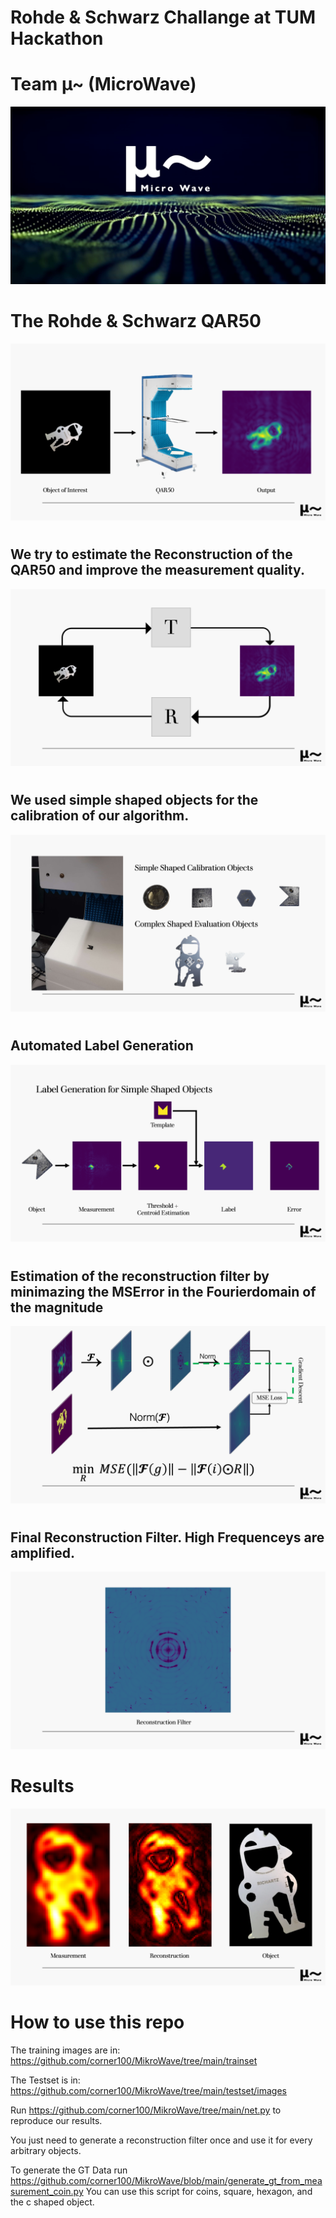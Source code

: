 # Rohde & Schwarz Challange at TUM Hackathon
# Team µ~ (MicroWave)
![MikroWave](https://github.com/corner100/MikroWave/blob/main/images/Slide1.png)

# The Rohde & Schwarz QAR50
![MikroWave](https://github.com/corner100/MikroWave/blob/main/images/Slide2.png)

#
## We try to estimate the Reconstruction of the QAR50 and improve the measurement quality.
![MikroWave](https://github.com/corner100/MikroWave/blob/main/images/Slide3.png)

#
## We used simple shaped objects for the calibration of our algorithm.
![MikroWave](https://github.com/corner100/MikroWave/blob/main/images/Slide4.png)

#
## Automated Label Generation
![MikroWave](https://github.com/corner100/MikroWave/blob/main/images/Slide5.png)

#
## Estimation of the reconstruction filter by minimazing the MSError in the Fourierdomain of the magnitude
![MikroWave](https://github.com/corner100/MikroWave/blob/main/images/Slide6.png)

#
## Final Reconstruction Filter. High Frequenceys are amplified.
![MikroWave](https://github.com/corner100/MikroWave/blob/main/images/Slide7.png)
# Results
![MikroWave](https://github.com/corner100/MikroWave/blob/main/images/Slide8.png)

# How to use this repo

The training images are in:
https://github.com/corner100/MikroWave/tree/main/trainset

The Testset is in:
https://github.com/corner100/MikroWave/tree/main/testset/images

Run
https://github.com/corner100/MikroWave/tree/main/net.py
to reproduce our results.

You just need to generate a reconstruction filter once and use it for every arbitrary objects.

To generate the GT Data run
https://github.com/corner100/MikroWave/blob/main/generate_gt_from_measurement_coin.py
You can use this script for coins, square, hexagon, and the c shaped object.
